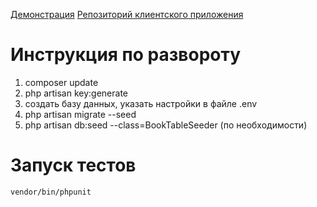 
[Демонстрация](https://books.prod3.dsxack.com/)
[Репозиторий клиентского приложения](https://gitlab.com/tt-books/books-frontend)

# Инструкция по развороту 
1. composer update
2. php artisan key:generate
3. создать базу данных, указать настройки в файле .env
4. php artisan migrate --seed
5. php artisan db:seed --class=BookTableSeeder (по необходимости)

# Запуск тестов
```
vendor/bin/phpunit
```
